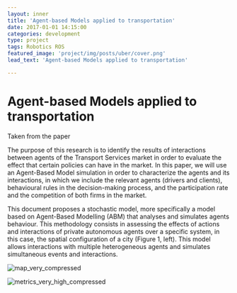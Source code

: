 ```yaml
---
layout: inner
title: 'Agent-based Models applied to transportation'
date: 2017-01-01 14:15:00
categories: development
type: project
tags: Robotics ROS
featured_image: 'project/img/posts/uber/cover.png'
lead_text: 'Agent-based Models applied to transportation'

---
```


# Agent-based Models applied to transportation

Taken from the paper

The purpose of this research is to identify the results of interactions between agents of the Transport Services market in order to evaluate the effect that certain policies can have in the market. In this paper, we will use an Agent-Based Model simulation in order to characterize the agents and its interactions, in which we include the relevant agents (drivers and clients), behavioural rules in the decision-making process, and the participation rate and the competition of both firms in the market.

This document proposes a stochastic model, more specifically a model based on Agent-Based Modelling (ABM) that analyses and simulates agents behaviour. This methodology consists in assessing the effects of actions and interactions of private autonomous agents over a specific system, in this case, the spatial configuration of a city (Figure 1, left). This model allows interactions with multiple heterogeneous agents and simulates simultaneous events and interactions.

![map_very_compressed](/img/posts/uber/map_very_compressed.gif)

![metrics_very_high_compressed](/img/posts/uber/metrics_very_high_compressed.gif)
